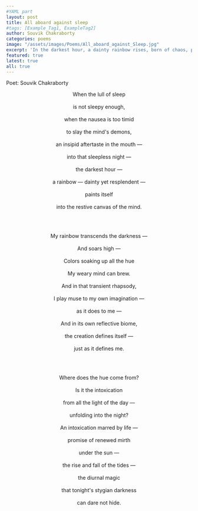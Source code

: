 ```yaml
---
#YAML part
layout: post
title: All aboard against sleep
#tags: [Example_Tag1, ExampleTag2]
author: Souvik Chakraborty
categories: poems
image: "/assets/images/Poems/All_aboard_against_Sleep.jpg"
excerpt: 'In the darkest hour, a dainty rainbow rises, born of chaos, painting peace upon a restless mind.'
featured: true
latest: true
all: true
---
```


Poet: Souvik Chakraborty


<div style="text-align: center;">

When the lull of sleep<br>  
is not sleepy enough,<br>  
when the nausea is too timid<br>  
to slay the mind's demons,<br>  
an insipid aftertaste in the mouth —<br>  
into that sleepless night —<br>  
the darkest hour —<br>  
a rainbow — dainty yet resplendent —<br>  
paints itself<br>  
into the restive canvas of the mind.<br>  

<br><br>

My rainbow transcends the darkness —<br>  
And soars high —<br>  
Colors soaking up all the hue<br>  
My weary mind can brew.<br>  
And in that transient rhapsody,<br>  
I play muse to my own imagination —<br>  
as it does to me —<br>  
And in its own reflective biome,<br>  
the creation defines itself —<br>  
just as it defines me.<br>  

<br><br>

Where does the hue come from?<br>  
Is it the intoxication<br>  
from all the light of the day —<br>  
unfolding into the night?<br>  
An intoxication marred by life —<br>  
promise of renewed mirth<br>  
under the sun —<br>  
the rise and fall of the tides —<br>  
the diurnal magic<br>  
that tonight's stygian darkness<br>  
can dare not hide.<br>  

</div>
